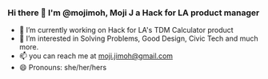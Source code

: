 ### Hi there 👋 I'm @mojimoh, Moji J a Hack for LA product manager
- 🔭 I’m currently working on Hack for LA's TDM Calculator product
- 👀 I’m interested in Solving Problems, Good Design, Civic Tech and much more.
- 📫 you can reach me at moji.jimoh@gmail.com
- 😄 Pronouns: she/her/hers

<!--
**mojimoh/mojimoh** is a ✨ _special_ ✨ repository because its `README.md` (this file) appears on your GitHub profile.

Here are some ideas to get you started:

- 🔭 I’m currently working on ...
- 🌱 I’m currently learning ...
- 👯 I’m looking to collaborate on ...
- 🤔 I’m looking for help with ...
- 💬 Ask me about ...
- 📫 How to reach me: ...
- 😄 Pronouns: ...
- ⚡ Fun fact: ...
-->
